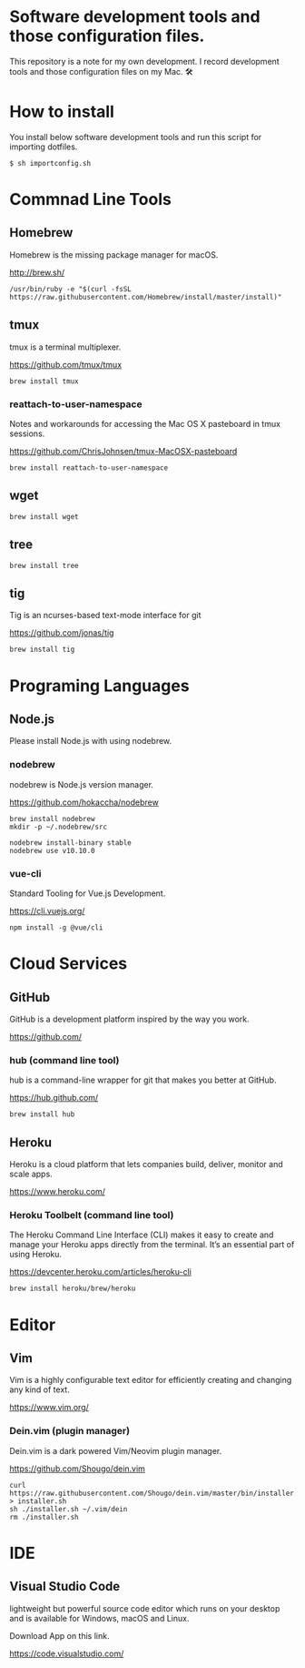 # Software development tools and those configuration files.

This repository is a note for my own development. I record development tools and those configuration files on my Mac. 🛠


# How to install

You install below software development tools and run this script for importing dotfiles.

```
$ sh importconfig.sh
```


# Commnad Line Tools 

## Homebrew

Homebrew is the missing package manager for macOS.

http://brew.sh/

```
/usr/bin/ruby -e "$(curl -fsSL https://raw.githubusercontent.com/Homebrew/install/master/install)"
```

## tmux

tmux is a terminal multiplexer.

https://github.com/tmux/tmux

```
brew install tmux
```

### reattach-to-user-namespace

Notes and workarounds for accessing the Mac OS X pasteboard in tmux sessions.

https://github.com/ChrisJohnsen/tmux-MacOSX-pasteboard

```
brew install reattach-to-user-namespace
```

## wget

```
brew install wget
```

## tree 

```
brew install tree
```

## tig

Tig is an ncurses-based text-mode interface for git

https://github.com/jonas/tig

```
brew install tig
```

# Programing Languages

## Node.js

Please install Node.js with using nodebrew.

### nodebrew

nodebrew is Node.js version manager.

https://github.com/hokaccha/nodebrew

```
brew install nodebrew
mkdir -p ~/.nodebrew/src

nodebrew install-binary stable
nodebrew use v10.10.0
```

### vue-cli

Standard Tooling for Vue.js Development.

https://cli.vuejs.org/

```
npm install -g @vue/cli
```

# Cloud Services

## GitHub

GitHub is a development platform inspired by the way you work.

https://github.com/

### hub (command line tool)

hub is a command-line wrapper for git that makes you better at GitHub.

https://hub.github.com/

```
brew install hub
```

## Heroku

Heroku is a cloud platform that lets companies build, deliver, monitor and scale apps.

https://www.heroku.com/

### Heroku Toolbelt (command line tool)

The Heroku Command Line Interface (CLI) makes it easy to create and manage your Heroku apps directly from the terminal. It’s an essential part of using Heroku.

https://devcenter.heroku.com/articles/heroku-cli

```
brew install heroku/brew/heroku
```


# Editor

## Vim

Vim is a highly configurable text editor for efficiently creating and changing any kind of text.

https://www.vim.org/


### Dein.vim (plugin manager)

Dein.vim is a dark powered Vim/Neovim plugin manager.

https://github.com/Shougo/dein.vim

```
curl https://raw.githubusercontent.com/Shougo/dein.vim/master/bin/installer.sh > installer.sh
sh ./installer.sh ~/.vim/dein
rm ./installer.sh
```


# IDE

## Visual Studio Code

lightweight but powerful source code editor which runs on your desktop and is available for Windows, macOS and Linux.

Download App on this link.

https://code.visualstudio.com/


